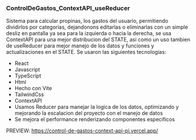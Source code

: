 ### ControlDeGastos_ContextAPI_useReducer

Sistema para calcular propinas, los gastos del usuario, permitiendo dividirlos por categorias, dejandonons editarlas o eliminarlas con un simple desliz en pantalla ya sea para la izquierda o hacia la derecha, se usa ContextAPI para una mejor distribucion del STATE, asi como un uso tambien de useReducer para mejor manejo de los datos y funciones y actualizaciones en el STATE. Se usaron las siguientes tecnologias:
  - React
  - Javascript
  - TypeScript
  - Html
  - Hecho con Vite
  - TailwindCss
  - ContextAPI
  - Usamos Reducer para manejar la logica de los datos, optimizando y mejorando la escalacion del proyecto con el manejo de datos
  - Se mejora el performance renderizando componentes especificos

PREVIEW: https://control-de-gastos-context-api-pi.vercel.app/